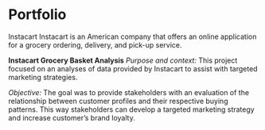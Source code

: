 # **Portfolio**

Instacart Instacart is an American company that offers an online application for a grocery ordering, delivery, and pick-up service. 

**Instacart Grocery Basket Analysis** 
*Purpose and context:* 
This project focused on an analyses of data provided by Instacart to assist with targeted marketing strategies.

*Objective:* The goal was to provide stakeholders with an evaluation of the relationship between customer profiles and their respective buying patterns. This way stakeholders can develop a targeted marketing strategy and increase customer’s brand loyalty.


